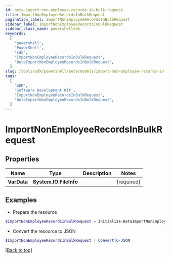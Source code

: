 ```yaml
---
id: beta-import-non-employee-records-in-bulk-request
title: ImportNonEmployeeRecordsInBulkRequest
pagination_label: ImportNonEmployeeRecordsInBulkRequest
sidebar_label: ImportNonEmployeeRecordsInBulkRequest
sidebar_class_name: powershellsdk
keywords:
  [
    'powershell',
    'PowerShell',
    'sdk',
    'ImportNonEmployeeRecordsInBulkRequest',
    'BetaImportNonEmployeeRecordsInBulkRequest',
  ]
slug: /tools/sdk/powershell/beta/models/import-non-employee-records-in-bulk-request
tags:
  [
    'SDK',
    'Software Development Kit',
    'ImportNonEmployeeRecordsInBulkRequest',
    'BetaImportNonEmployeeRecordsInBulkRequest',
  ]
---
```


# ImportNonEmployeeRecordsInBulkRequest

## Properties

| Name        | Type                   | Description | Notes      |
| ----------- | ---------------------- | ----------- | ---------- |
| **VarData** | **System.IO.FileInfo** |             | [required] |

## Examples

- Prepare the resource

```powershell
$ImportNonEmployeeRecordsInBulkRequest = Initialize-BetaImportNonEmployeeRecordsInBulkRequest  -VarData null
```

- Convert the resource to JSON

```powershell
$ImportNonEmployeeRecordsInBulkRequest | ConvertTo-JSON
```

[[Back to top]](#)
